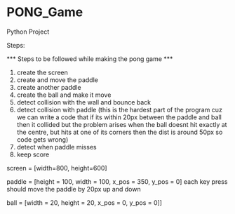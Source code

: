 # PONG_Game
Python Project


Steps:

*** Steps to be followed while making the pong game ***

1. create the screen
2. create and move the paddle
3. create another paddle
4. create the ball and make it move
5. detect collision with the wall and bounce back
6. detect collision with paddle
(this is the hardest part of the program cuz we can write a code that if its within 20px between the paddle and ball
then it collided but the problem arises when the ball doesnt hit exactly at the centre, but hits at one of its corners
then the dist is around 50px so code gets wrong)
7. detect when paddle misses
8. keep score

screen = [width=800, height=600]

paddle = [height = 100, width = 100, x_pos = 350, y_pos = 0]
each key press should move the paddle by 20px up and down

ball = [width = 20, height = 20, x_pos = 0, y_pos = 0]]
